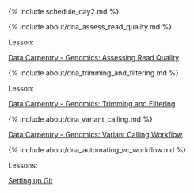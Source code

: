 
{% include schedule_day2.md %}

{% include about/dna_assess_read_quality.md %}

Lesson:

[Data Carpentry - Genomics: Assessing Read Quality](https://datacarpentry.org/wrangling-genomics/02-quality-control/index.html)

{% include about/dna_trimming_and_filtering.md %}

Lesson:

[Data Carpentry - Genomics: Trimming and Filtering](https://datacarpentry.org/wrangling-genomics/03-trimming/index.html)

{% include about/dna_variant_calling.md %}

[Data Carpentry - Genomics: Variant Calling Workflow](https://datacarpentry.org/wrangling-genomics/04-variant_calling/index.html)

{% include about/dna_automating_vc_workflow.md %}

Lessons:

[Setting up Git](lessons/day2/intro_git.html)

